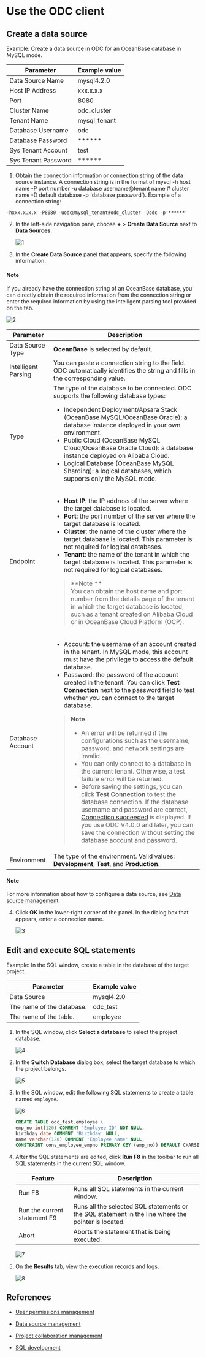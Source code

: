 # Use the ODC client

## Create a data source

Example: Create a data source in ODC for an OceanBase database in MySQL mode.

| Parameter | Example value |
| -------- | -------- |
| Data Source Name | mysql4.2.0 |
| Host IP Address | xxx.x.x.x |
| Port | 8080 |
| Cluster Name | odc_cluster |
| Tenant Name | mysql_tenant |
| Database Username | odc |
| Database Password | ****** |
| Sys Tenant Account | test |
| Sys Tenant Password | ****** |


1. Obtain the connection information or connection string of the data source instance. A connection string is in the format of mysql -h host name -P port number -u database username@tenant name # cluster name -D default database -p 'database password'). Example of a connection string:

```shell
-hxxx.x.x.x -P8080 -uodc@mysql_tenant#odc_cluster -Dodc -p'******'
```

2. In the left-side navigation pane, choose **+** > **Create Data Source** next to **Data Sources**.

   ![1](https://obbusiness-private.oss-cn-shanghai.aliyuncs.com/doc/img/odc/420/quickstart/clientodc/using/1.png)

3. In the **Create Data Source** panel that appears, specify the following information.

<main id="notice" type='explain'>
      <h4>Note</h4>
      <p>If you already have the connection string of an OceanBase database, you can directly obtain the required information from the connection string or enter the required information by using the intelligent parsing tool provided on the tab. </p>
   </main>

   ![2](https://obbusiness-private.oss-cn-shanghai.aliyuncs.com/doc/img/odc/420/quickstart/clientodc/using/2.png)

   | Parameter | Description |
   |-------------|--------------|
   | Data Source Type | **OceanBase** is selected by default.  |
   | Intelligent Parsing | You can paste a connection string to the field. ODC automatically identifies the string and fills in the corresponding value.  |
   | Type | The type of the database to be connected. ODC supports the following database types:<ul><li>Independent Deployment/Apsara Stack (OceanBase MySQL/OceanBase Oracle): a database instance deployed in your own environment. </li><li>Public Cloud (OceanBase MySQL Cloud/OceanBase Oracle Cloud): a database instance deployed on Alibaba Cloud. </li><li>Logical Database (OceanBase MySQL Sharding): a logical databases, which supports only the MySQL mode. </li></ul> |
   | Endpoint | <ul><li> **Host IP**: the IP address of the server where the target database is located. </li><li> **Port**: the port number of the server where the target database is located. </li><li> **Cluster**: the name of the cluster where the target database is located. This parameter is not required for logical databases. </li><li> **Tenant**: the name of the tenant in which the target database is located. This parameter is not required for logical databases. </li></ul><blockquote> **Note **<br>You can obtain the host name and port number from the details page of the tenant in which the target database is located, such as a tenant created on Alibaba Cloud or in OceanBase Cloud Platform (OCP). </blockquote> |
   | Database Account | <ul><li> Account: the username of an account created in the tenant. In MySQL mode, this account must have the privilege to access the default database. </li><li> Password: the password of the account created in the tenant. You can click **Test Connection** next to the password field to test whether you can connect to the target database. </li></ul> <blockquote>  **Note** <ul><li> An error will be returned if the configurations such as the username, password, and network settings are invalid. </li><li> You can only connect to a database in the current tenant. Otherwise, a test failure error will be returned. </li><li>Before saving the settings, you can click <strong>Test Connection</strong> to test the database connection. If the database username and password are correct, <a href="">Connection succeeded</a> is displayed. If you use ODC V4.0.0 and later, you can save the connection without setting the database account and password. </li></ul></blockquote> |
   | Environment | The type of the environment. Valid values: **Development**, **Test**, and **Production**.  |

<main id="notice" type='explain'>
      <h4>Note</h4>
      <p>For more information about how to configure a data source, see <a href="../../500.connection-management/1.create-a-personal-connection.md">Data source management</a>.</p>
   </main>

4. Click **OK** in the lower-right corner of the panel. In the dialog box that appears, enter a connection name.

   ![3](https://obbusiness-private.oss-cn-shanghai.aliyuncs.com/doc/img/odc/420/quickstart/clientodc/using/3.png)

## Edit and execute SQL statements

Example: In the SQL window, create a table in the database of the target project.

| Parameter | Example value |
| ------ | ------ |
| Data Source | mysql4.2.0 |
| The name of the database. | odc_test |
| The name of the table. | employee |

1. In the SQL window, click **Select a database** to select the project database.

   ![4](https://obbusiness-private.oss-cn-shanghai.aliyuncs.com/doc/img/odc/420/quickstart/clientodc/using/4.png)

3. In the **Switch Database** dialog box, select the target database to which the project belongs.

   ![5](https://obbusiness-private.oss-cn-shanghai.aliyuncs.com/doc/img/odc/420/quickstart/clientodc/using/5.png)

4. In the SQL window, edit the following SQL statements to create a table named `employee`.

   ![6](https://obbusiness-private.oss-cn-shanghai.aliyuncs.com/doc/img/odc/420/quickstart/clientodc/using/6.png)

   ```sql
   CREATE TABLE odc_test.employee (
   emp_no int(120) COMMENT 'Employee ID' NOT NULL,
   birthday date COMMENT 'Birthday' NULL,
   name varchar(120) COMMENT 'Employee name' NULL,
   CONSTRAINT cons_employee_empno PRIMARY KEY (emp_no)) DEFAULT CHARSET = utf8mb4 COLLATE = utf8mb4_general_ci;
   ```

5. After the SQL statements are edited, click **Run F8** in the toolbar to run all SQL statements in the current SQL window.

   | Feature | Description |
   |--------|------------------|
   | Run F8 | Runs all SQL statements in the current window.  |
   | Run the current statement F9 | Runs all the selected SQL statements or the SQL statement in the line where the pointer is located.  |
   | Abort | Aborts the statement that is being executed.  |

   ![7](https://obbusiness-private.oss-cn-shanghai.aliyuncs.com/doc/img/odc/420/quickstart/clientodc/using/7.png)

6. On the **Results** tab, view the execution records and logs.

   ![8](https://obbusiness-private.oss-cn-shanghai.aliyuncs.com/doc/img/odc/420/quickstart/clientodc/using/8.png)

## References

- [User permissions management](../../1000.user-permission-and-management/1.odc-users-and-roles.md)

- [Data source management](../../500.connection-management/1.create-a-personal-connection.md)

- [Project collaboration management](../../1100.database-change-management/1.project-collaborative-management.md)

- [SQL development](../../700.sql-development/1.sql-editing-and-execution.md)